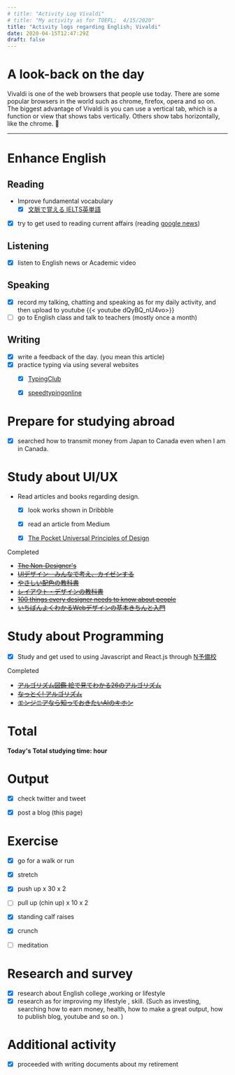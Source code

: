 ```yaml
---
# title: "Activity Log Vivaldi"
# title: "My activity as for TOEFL;  4/15/2020"
title: "Activity logs regarding English; Vivaldi"
date: 2020-04-15T12:47:29Z
draft: false
---
```


# A look-back on the day


Vivaldi is one of the web browsers that people use today. There are some popular browsers in the world such as chrome, firefox, opera and so on. The biggest advantage of Vivaldi is you can use a vertical tab, which is a function or view that shows tabs vertically. Others show tabs horizontally, like the chrome.  🔑











---



# Enhance English

## Reading

- Improve fundamental vocabulary
  - [x] [文脈で覚える IELTS英単語 ](https://www.amazon.co.jp/dp/4887246226/)
    <!-- - [ ] [ビジネスで1番よく使う英単語 最重要1000語](https://www.amazon.co.jp/dp/4863922965/) -->
    <!--[Core 1900](https://www.amazon.co.jp/dp/4862900747/)-->
- [x] try to get used to reading current affairs (reading [google news](https://news.google.com/))


## Listening

- [x] listen to English news or Academic video 

## Speaking

- [x] record my talking, chatting and speaking as for my daily activity, and then upload to youtube
  {{< youtube dQyBQ_nU4vo>}}
- [ ] go to English class and talk to teachers (mostly once a month)

## Writing

- [x] write a feedback of the day. (you mean this article)
- [x] practice typing via using several websites
  - [x] [TypingClub](https://www.typingclub.com)
  - [x] [speedtypingonline](https://www.speedtypingonline.com/games/type-the-alphabet.php)


# Prepare for studying abroad

- [x] searched how to transmit money from Japan to Canada even when I am in Canada.




# Study about UI/UX

- Read articles and books regarding design.
  - [x] look works shown in Dribbble
  - [x] read an article from Medium
  - [x] [The Pocket Universal Principles of Design](https://www.amazon.com/dp/1631590405/)



Completed

- ~~[The Non-Designer's](https://www.amazon.com/dp/0133966151/)~~
- ~~[UIデザイン　みんなで考え、カイゼンする](https://www.amazon.co.jp/dp/B07PQF8TBW/)~~
- ~~[やさしい配色の教科書](https://www.amazon.co.jp/dp/4844367714/)~~
- ~~[レイアウト・デザインの教科書](https://www.amazon.co.jp/dp/B07NYN1681/)~~
- ~~[100 things every designer needs to know about people](https://www.amazon.com/dp/4873115574)~~
- ~~[いちばんよくわかるWebデザインの基本きちんと入門 ](https://www.amazon.com/dp/4797389656)~~


# Study about Programming

- [x] Study and get used to using Javascript and React.js through [N予備校](www.nnn.ed.nico) 
  <!-- - Study basic algorithm by reading -->


Completed

- ~~[アルゴリズム図鑑 絵で見てわかる26のアルゴリズム](https://www.amazon.co.jp/gp/product/4798149772/)~~
- ~~[なっとく! アルゴリズム](https://www.amazon.co.jp/dp/4798143359/)~~
- ~~[エンジニアなら知っておきたいAIのキホン ](https://www.amazon.com/dp/4295005355)~~

# Total

**Today's Total studying time:    hour**



# Output

- [x] check twitter and tweet

- [x] post a blog (this page)

  

# Exercise

- [x] go for a walk or run

- [x] stretch

- [x] push up x 30 x 2

- [ ] pull up (chin up) x 10 x 2

- [x] standing calf raises

- [x] crunch

- [ ] meditation

  


# Research and survey

- [x] research about English college ,working or lifestyle
- [x] research as for improving my lifestyle , skill. (Such as investing, searching how to earn money, health, how to make a great output, how to publish blog, youtube and so on. )

# Additional activity

- [x] proceeded with writing documents about my retirement

